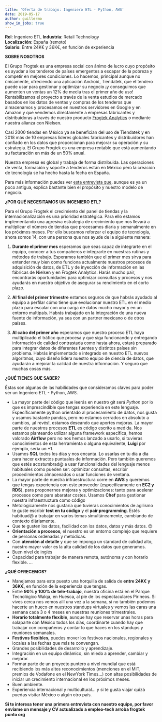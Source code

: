 ```yaml
---
title: 'Oferta de trabajo: Ingeniero ETL - Python, AWS'
date: 2019-05-17 
author: guillermo
show_in_jobs: true
---
```


**Rol**: Ingeniero ETL
**Industria**: Retail Technology  
**Localización**: España (remoto)  
**Salario**: Entre 24K€ y 36K€, en función de experiencia

**SOBRE NOSOTROS**

El Grupo Frogtek es una empresa social con ánimo de lucro cuyo propósito es ayudar a los tenderos de países emergentes a escapar de la pobreza y competir en mejores condiciones. Lo hacemos, principal aunque no únicamente, ofreciendo una aplicación Android, Tiendatek, que el tendero puede usar para gestionar y optimizar su negocio ¡y conseguimos que aumenten un ventas un 12% de media tras el primer año de uso! Rentabilizamos el proyecto a través de la venta estudios de mercado basados en los datos de ventas y compras de los tenderos que almacenamos y procesamos en nuestros servidores en Google y en Amazon y que vendemos directamente a empresas fabricantes y distribuidoras a través de nuestro producto [Frogtek Analytics](https://frogtek.org/analytics/) o mediante nuestra alianza con Nielsen.

Casi 2000 tiendas en México ya se benefician del uso de Tiendatek y en 2018 más de 10 empresas líderes globales fabricantes y distribuidores han confiado en los datos que proporcionan para mejorar su operación y su estrategia. El Grupo Frogtek es una empresa rentable que está aumentando su facturación en más de un 50% anual.

Nuestra empresa es global y trabaja de forma distribuida. Las operaciones de venta, formación y soporte a tenderos están en México pero la creación de tecnología se ha hecho hasta la fecha en España.

Para más información puedes ver [esta entrevista que](https://www.youtube.com/watch?v=BoDtuEUO328), aunque es ya un poco antigua, explica bastante bien el propósito y nuestro modelo de negocio.

**¿POR QUÉ NECESITAMOS UN INGENIERO ETL?**

Para el Grupo Frogtek el crecimiento del panel de tiendas y la internacionalización es una prioridad estratégica. Para ello estamos implementando una agresiva estrategia de crecimiento que nos llevará a multiplicar el número de tiendas que procesamos diaria y semanalmente en los próximos meses. Por ello buscamos reforzar el equipo de tecnología, ahora somos 14, con una persona que nos ayude de la siguiente manera:

1) **Durante el primer mes** esperamos que seas capaz de integrarte en el equipo, conocer a tus compañeros e integrarte en nuestras rutinas y métodos de trabajo. Esperamos también que el primer mes sirva para entender muy bien como funciona actualmente nuestros procesos de adquisición de datos, de ETL y de inyección de información en las fábricas de Nielsen y en Frogtek Analytics. Harás mucho pair, encontrarás oportunidades para optimizar consultas y procesos y nos ayudarás en nuestro objetivo de asegurar su rendimiento en el corto plazo.

2) **Al final del primer trimestre** estamos seguros de que habrás ayudado al equipo a perfilar cómo tiene que evolucionar nuestro ETL en el medio plazo para escalar con una carga de datos mucho mayor y en un entorno multipaís. Habrás trabajado en la integración de una nueva fuente de información, ya sea con un partner mexicano o de otros países.

3) **Al cabo del primer año** esperamos que nuestro proceso ETL haya multiplicado el tráfico que procesa y que siga funcionando y entregando información de calidad contrastada como hasta ahora, estará preparado para integrar datos de diferentes fuentes y distintos países sin problema. Habrás implementado e integrado en nuestro ETL nuevos algoritmos, cuyo diseño lidera nuestro equipo de ciencia de datos, que ayudarán a mejorar la calidad de nuestra información. Y seguro que muchas cosas más.

**¿QUÉ TIENES QUE SABER?**

Éstas son algunas de las habilidades que consideramos claves para poder ser un Ingeniero ETL - Python, AWS.

- La mayor parte del código que leerás en nuestro git será *Python* por lo que es imprescindible que tengas experiencia en este lenguaje. Específicamente python orientado al procesamiento de datos, nos gusta y usamos bastante pandas, pero no estamos cerrados en absoluto a cambios, ¡al revés!, estamos deseando que aportes mejoras. La mayor parte de nuestros procesos **ETL** es código escrito a medida. Nos estamos planteando utilizar alguna framework específica, hemos valorado **Airflow** pero no nos hemos lanzado a usarlo, si tuvieras conocimientos de esta herramienta o alguna equivalente, **Luigi** por ejemplo, sería un +1.
- Usamos **SQL** todos los días y nos encanta. Lo usarías en tu día a día para hacer extractos puntuales de información. Pero también queremos que estés acostumbrad@ a usar funcionalidades del lenguaje menos habituales como pueden ser: optimizar consultas, escribir procedimientos almacenados o usar funciones de ventana.
- La mayor parte de nuestra infraestructura corre en **AWS** y queremos que tengas experiencia con este proveedor (específicamente en **EC2 y RDS**), para proponernos mejoras y optimizaciones: tanto para acelerar procesos como para abaratar costes. Usamos **Chef** para gestionar nuestra infraestructura como código
- Metológicamente nos gustaría que tuvieras conocimientos de agilismo te guste escribir **test en tu código** y el **pair programming**. Estés habituad@ a trabajar en varios temas simultáneamente, cambiando de contexto diáriamente.
- Que te gusten los datos, facilidad con los datos, datos y más datos. :wink: 
- **Orientación a procesos**, el nuestro es un entorno complejo que requiere de personas ordenadas y metódicas.
- Con **atención al detalle** y que se imponga un standard de calidad alto, nuestro mayor valor es la alta calidad de los datos que generamos.
- Buen nivel de inglés
- Capacidad para trabajar de manera remota, autónoma y con horario flexible.
…

**¿QUÉ OFRECEMOS?**

- Manejamos para este puesto una horquilla de salida de **entre 24K€ y 36K€**, en función de la experiencia que tengas.
- Entre **90% y 100% de tele-trabajo**, nuestra oficina está en el Parque Tecnológico Walqa, en Huesca, al pie de los espectaculares Pirineos. Si vives cerca nos vemos allí una vez a la semana, si no también podemos hacerte un hueco en nuestros standups virtuales y vernos las caras una semana cada 3 o 4 meses en nuestras reuniones trimestrales.
- **Horario totalmente flexible**, aunque hay que reservar unas horas para solaparte con México todos los días, coordinarte cuando hay que trabajar con compañeros y contar lo que haces en los standups y reuniones semanales.
- **Festivos flexibles**, puedes mover los festivos nacionales, regionales y locales a las fechas que más te convengan.
- Grandes posibilidades de desarrollo y aprendizaje.
- Integración en un equipo dinámico, sin miedo a aprender, cambiar y mejorar.
- Formar parte de un proyecto puntero a nivel mundial que está recibiendo los más altos reconocimientos (menciones en el MIT, premios de Vodafone en el NewYork Times…) con altas posibilidades de iniciar un crecimiento internacional en los próximos meses.
- Buen ambiente.
- Experiencia internacional y multicultural… y si te gusta viajar quizá puedas visitar México o algún otro país.

**Si te interesa tener una primera entrevista con nuestro equipo, por favor envíame un mensaje y CV actualizado a empleo-tech arroba frogtek punto org**
